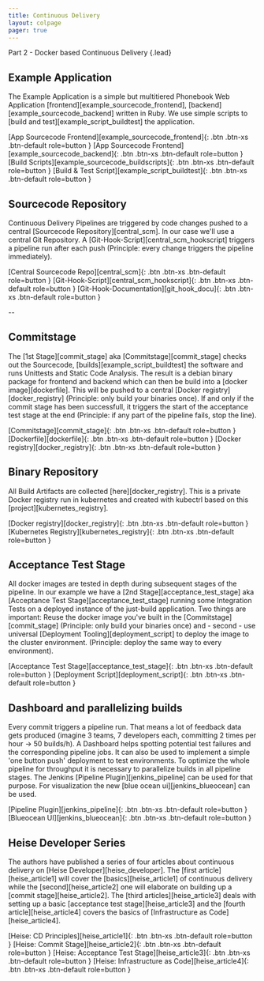 ```yaml
---
title: Continuous Delivery
layout: colpage
pager: true
---
```

Part 2 - Docker based Continuous Delivery
{.lead}

<div class="row" markdown="1">
<div class="col-md-6">

<h2>Example Application</h2>

The Example Application is a simple but multitiered Phonebook Web Application [frontend][example_sourcecode_frontend], [backend][example_sourcecode_backend] written in Ruby. We use simple scripts to [build and test][example_script_buildtest] the application.

[App Sourcecode Frontend][example_sourcecode_frontend]{: .btn .btn-xs .btn-default role=button }
[App Sourcecode Frontend][example_sourcecode_backend]{: .btn .btn-xs .btn-default role=button }
[Build Scripts][example_sourcecode_buildscripts]{: .btn .btn-xs .btn-default role=button }
[Build & Test Script][example_script_buildtest]{: .btn .btn-xs .btn-default role=button }

</div>
<div class="col-md-6" markdown="1">

<h2>Sourcecode Repository</h2>

Continuous Delivery Pipelines are triggered by code changes pushed to a central [Sourcecode Repository][central_scm]. In our case we'll use a central Git Repository.
A [Git-Hook-Script][central_scm_hookscript] triggers a pipeline run after each push (Principle: every change triggers the pipeline immediately).

[Central Sourcecode Repo][central_scm]{: .btn .btn-xs .btn-default role=button }
[Git-Hook-Script][central_scm_hookscript]{: .btn .btn-xs .btn-default role=button }
[Git-Hook-Documentation][git_hook_docu]{: .btn .btn-xs .btn-default role=button }

</div>
</div>
--
<div class="row">
<div class="col-md-6">

<h2>Commitstage</h2>

The [1st Stage][commit_stage] aka [Commitstage][commit_stage] checks out the Sourcecode, [builds][example_script_buildtest] the software and runs Unittests and Static Code Analysis. The result is a debian binary package for frontend and backend which can then be build into a [docker image][dockerfile]. This will be pushed to a central [Docker registry][docker_registry] (Principle: only build your binaries once). If and only if the commit stage has been successfull, it triggers the start of the acceptance test stage at the end (Principle: if any part of the pipeline fails, stop the line).

[Commitstage][commit_stage]{: .btn .btn-xs .btn-default role=button }
[Dockerfile][dockerfile]{: .btn .btn-xs .btn-default role=button }
[Docker registry][docker_registry]{: .btn .btn-xs .btn-default role=button }

</div>
<div class="col-md-6">

<h2>Binary Repository</h2>

All Build Artifacts are collected [here][docker_registry]. This is a private Docker registry run in kubernetes and created with kubectrl based on this [project][kubernetes_registry].

[Docker registry][docker_registry]{: .btn .btn-xs .btn-default role=button }
[Kubernetes Registry][kubernetes_registry]{: .btn .btn-xs .btn-default role=button }

</div>
</div>

<div class="row" markdown="1">
<div class="col-md-6">

<h2>Acceptance Test Stage</h2>

All docker images are tested in depth during subsequent stages of the pipeline. In our example we have a [2nd Stage][acceptance_test_stage] aka [Acceptance Test Stage][acceptance_test_stage] running some Integration Tests on a deployed instance of the just-build application. Two things are important: Reuse the docker image you've built in the [Commitstage][commit_stage] (Principle: only build your binaries once) and - second - use universal [Deployment Tooling][deployment_script] to deploy the image to the cluster environment. (Principle: deploy the same way to every environment).  

[Acceptance Test Stage][acceptance_test_stage]{: .btn .btn-xs .btn-default role=button }
[Deployment Script][deployment_script]{: .btn .btn-xs .btn-default role=button }

</div>
<div class="col-md-6" markdown="1">

<h2>Dashboard and parallelizing builds</h2>

Every commit triggers a pipeline run. That means a lot of feedback data gets produced (imagine 3 teams, 7 developers each, committing 2 times per hour -> 50 builds/h). A Dashboard helps spotting potential test failures and the corresponding pipeline jobs. It can also be used to implement a simple 'one button push' deployment to test environments.
To optimize the whole pipeline for throughput it is necessary to parallelize builds in all pipeline stages. The Jenkins [Pipeline Plugin][jenkins_pipeline] can be used for that purpose. For visualization the new [blue ocean ui][jenkins_blueocean] can be used.

[Pipeline Plugin][jenkins_pipeline]{: .btn .btn-xs .btn-default role=button }
[Blueocean UI][jenkins_blueocean]{: .btn .btn-xs .btn-default role=button }

</div>
</div>

<div class="row" markdown="1">
<div class="col-md-6">

<h2>Heise Developer Series</h2>

The authors have published a series of four articles about continuous delivery on [Heise Developer][heise_developer]. The [first article][heise_article1] will cover the [basics][heise_article1] of continuous delivery while the [second][heise_article2] one will elaborate on building up a [commit stage][heise_article2]. The [third articles][heise_article3] deals with setting up a basic [acceptance test stage][heise_article3] and the [fourth article][heise_article4] covers the basics of [Infrastructure as Code][heise_article4].

[Heise: CD Principles][heise_article1]{: .btn .btn-xs .btn-default role=button }
[Heise: Commit Stage][heise_article2]{: .btn .btn-xs .btn-default role=button }
[Heise: Acceptance Test Stage][heise_article3]{: .btn .btn-xs .btn-default role=button }
[Heise: Infrastructure as Code][heise_article4]{: .btn .btn-xs .btn-default role=button }

</div>
</div>
